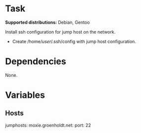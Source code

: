 # Task

**Supported distributions:** Debian, Gentoo

Install ssh configuration for jump host on the network.

 * Create /home/*user*/.ssh/config with jump host configuration.

# Dependencies

None.

# Variables

## Hosts

jumphosts:
  moxie.groenholdt.net:
    port: 22
